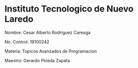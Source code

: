 # Instituto Tecnologico de Nuevo Laredo

Nombre: Cesar Alberto Rodriguez Careaga

No. Control: 19100242

Materia: Topicos Avanzados de Programacion

Maestro: Gerardo Pineda Zapata